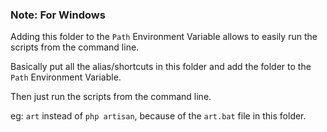 ### Note: For Windows

Adding this folder to the `Path` Environment Variable allows to easily run the scripts from the command line.

Basically put all the alias/shortcuts in this folder and add the folder to the `Path` Environment Variable.

Then just run the scripts from the command line.

eg: `art` instead of `php artisan`, because of the `art.bat` file in this folder.
